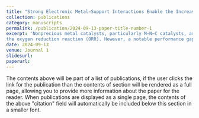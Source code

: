 ```yaml
---
title: "Strong Electronic Metal−Support Interactions Enable the Increased Spin State of Co−N4 Active Sites and Performance for Acidic Oxygen Reduction Reaction"
collection: publications
category: manuscripts
permalink: /publication/2024-09-13-paper-title-number-1
excerpt: 'Nonprecious metal catalysts, particularly M−N−C catalysts, are widely recognized as promising contenders for
the oxygen reduction reaction (ORR). However, a notable performance gap persists between M−N−C catalysts and Pt-based catalysts under acidic conditions.'
date: 2024-09-13
venue: Journal 1
slidesurl: 
paperurl: 
---
```


The contents above will be part of a list of publications, if the user clicks the link for the publication than the contents of section will be rendered as a full page, allowing you to provide more information about the paper for the reader. When publications are displayed as a single page, the contents of the above "citation" field will automatically be included below this section in a smaller font.
